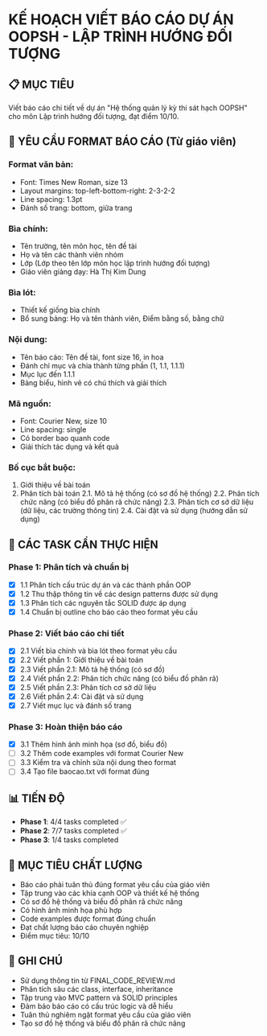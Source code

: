 # KẾ HOẠCH VIẾT BÁO CÁO DỰ ÁN OOPSH - LẬP TRÌNH HƯỚNG ĐỐI TƯỢNG

## 📋 MỤC TIÊU

Viết báo cáo chi tiết về dự án "Hệ thống quản lý kỳ thi sát hạch OOPSH" cho môn Lập trình hướng đối tượng, đạt điểm 10/10.

## 📝 YÊU CẦU FORMAT BÁO CÁO (Từ giáo viên)

### Format văn bản:

- Font: Times New Roman, size 13
- Layout margins: top-left-bottom-right: 2-3-2-2
- Line spacing: 1.3pt
- Đánh số trang: bottom, giữa trang

### Bìa chính:

- Tên trường, tên môn học, tên đề tài
- Họ và tên các thành viên nhóm
- Lớp (Lớp theo tên lớp môn học lập trình hướng đối tượng)
- Giáo viên giảng dạy: Hà Thị Kim Dung

### Bìa lót:

- Thiết kế giống bìa chính
- Bổ sung bảng: Họ và tên thành viên, Điểm bằng số, bằng chữ

### Nội dung:

- Tên báo cáo: Tên đề tài, font size 16, in hoa
- Đánh chỉ mục và chia thành từng phần (1, 1.1, 1.1.1)
- Mục lục đến 1.1.1
- Bảng biểu, hình vẽ có chú thích và giải thích

### Mã nguồn:

- Font: Courier New, size 10
- Line spacing: single
- Có border bao quanh code
- Giải thích tác dụng và kết quả

### Bố cục bắt buộc:

1. Giới thiệu về bài toán
2. Phân tích bài toán
   2.1. Mô tả hệ thống (có sơ đồ hệ thống)
   2.2. Phân tích chức năng (có biểu đồ phân rã chức năng)
   2.3. Phân tích cơ sở dữ liệu (dữ liệu, các trường thông tin)
   2.4. Cài đặt và sử dụng (hướng dẫn sử dụng)

## 🎯 CÁC TASK CẦN THỰC HIỆN

### Phase 1: Phân tích và chuẩn bị

- [x] 1.1 Phân tích cấu trúc dự án và các thành phần OOP
- [x] 1.2 Thu thập thông tin về các design patterns được sử dụng
- [x] 1.3 Phân tích các nguyên tắc SOLID được áp dụng
- [x] 1.4 Chuẩn bị outline cho báo cáo theo format yêu cầu

### Phase 2: Viết báo cáo chi tiết

- [x] 2.1 Viết bìa chính và bìa lót theo format yêu cầu
- [x] 2.2 Viết phần 1: Giới thiệu về bài toán
- [x] 2.3 Viết phần 2.1: Mô tả hệ thống (có sơ đồ)
- [x] 2.4 Viết phần 2.2: Phân tích chức năng (có biểu đồ phân rã)
- [x] 2.5 Viết phần 2.3: Phân tích cơ sở dữ liệu
- [x] 2.6 Viết phần 2.4: Cài đặt và sử dụng
- [x] 2.7 Viết mục lục và đánh số trang

### Phase 3: Hoàn thiện báo cáo

- [x] 3.1 Thêm hình ảnh minh họa (sơ đồ, biểu đồ)
- [ ] 3.2 Thêm code examples với format Courier New
- [ ] 3.3 Kiểm tra và chỉnh sửa nội dung theo format
- [ ] 3.4 Tạo file baocao.txt với format đúng

## 📊 TIẾN ĐỘ

- **Phase 1**: 4/4 tasks completed ✅
- **Phase 2**: 7/7 tasks completed ✅
- **Phase 3**: 1/4 tasks completed

## 🎯 MỤC TIÊU CHẤT LƯỢNG

- Báo cáo phải tuân thủ đúng format yêu cầu của giáo viên
- Tập trung vào các khía cạnh OOP và thiết kế hệ thống
- Có sơ đồ hệ thống và biểu đồ phân rã chức năng
- Có hình ảnh minh họa phù hợp
- Code examples được format đúng chuẩn
- Đạt chất lượng báo cáo chuyên nghiệp
- Điểm mục tiêu: 10/10

## 📝 GHI CHÚ

- Sử dụng thông tin từ FINAL_CODE_REVIEW.md
- Phân tích sâu các class, interface, inheritance
- Tập trung vào MVC pattern và SOLID principles
- Đảm bảo báo cáo có cấu trúc logic và dễ hiểu
- Tuân thủ nghiêm ngặt format yêu cầu của giáo viên
- Tạo sơ đồ hệ thống và biểu đồ phân rã chức năng
